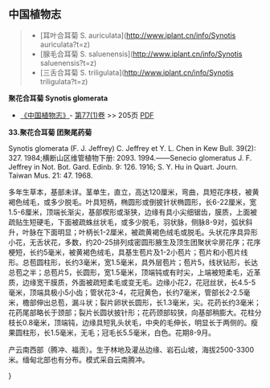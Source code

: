 
## 中国植物志

> * [耳叶合耳菊  S.  auriculata](http://www.iplant.cn/info/Synotis auriculata?t=z)
> * [腺毛合耳菊  S.  saluenensis](http://www.iplant.cn/info/Synotis saluenensis?t=z)
> * [三舌合耳菊  S.  triligulata](http://www.iplant.cn/info/Synotis triligulata?t=z)

**聚花合耳菊 Synotis glomerata**

* [《中国植物志》](http://www.iplant.cn/frps)- [第77(1)卷](http://www.iplant.cn/frps/vol/77(1)) >> 205页 [PDF](http://www.iplant.cn/frps/pdf/77(1)/205a.PDF)

**33.聚花合耳菊 团聚尾药菊**

Synotis glomerata (F. J. Jeffrey) C. Jeffrey et Y. L. Chen in Kew Bull. 39(2): 327. 1984;横断山区维管植物下册: 2093. 1994.——Senecio glomeratus J. F. Jeffrey in Not. Bot. Gard. Edinb. 9: 126. 1916; S. Y. Hu in Quart. Journ. Taiwan Mus. 21: 47. 1968.

多年生草本，基部未详。茎单生，直立，高达120厘米，弯曲，具短花序枝，被黄褐色绒毛，或多少脱毛。叶具短柄，椭圆形或倒披针状椭圆形，长6-22厘米，宽1.5-6厘米，顶端长渐尖，基部楔形或渐狭，边缘有具小尖细锯齿，膜质，上面被疏贴生短硬毛，下面被疏蛛丝状毛，或多少脱毛，羽状脉，侧脉8-9对，弧状斜升，叶脉在下面明显；叶柄长1-2厘米，被疏黄褐色绒毛或脱毛。头状花序具异形小花，无舌状花，多数，约20-25排列成密圆形腋生及顶生团聚状伞房花序；花序梗短，长约5毫米，被黄褐色绒毛，具基生苞片及1-2小苞片；苞片和小苞片线形。总苞圆柱形，长约3毫米，宽1.5毫米，具外层苞片；苞片5，线状钻形，长达总苞之半；总苞片5，长圆形，宽1.5毫米，顶端钝或有时尖，上端被短柔毛，近革质，边缘宽干膜质，外面被疏短柔毛或变无毛。边缘小花2，花冠丝状，长4.5-5毫米，顶端具极小5小齿；管状花3-4，花冠黄色，长约7毫米，管部长2-2.5毫米，檐部伸出总苞，漏斗状；裂片卵状长圆形，长1.3毫米，尖。花药长约3毫米；花药尾部略长于颈部；裂片长圆状披针形；花药颈部较狭，向基部稍膨大。花柱分枝长0.8毫米，顶端钝，边缘具短乳头状毛，中央的毛伸长，明显长于两侧的。瘦果圆柱形，长1.5毫米，无毛；冠毛长5.5毫米，白色。花期8-9月。

产云南西部（腾冲、福贡）。生于林地及灌丛边缘、岩石山坡，海拔2500-3300米。缅甸北部也有分布。模式采自云南腾冲。

}